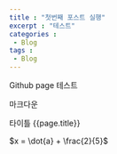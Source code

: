 ```yaml
---
title : "첫번째 포스트 실행"
excerpt : "테스트"
categories :	
 - Blog
tags :
 - Blog
---
```


Github page 테스트

마크다운 

타이틀 {{page.title}}



$x = \dot{a} + \frac{2}{5}$

